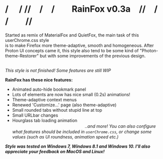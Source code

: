 # / 　/ //　/　/　　RainFox v0.3a　//　/ /　　//
Started as remix of MaterialFox and QuietFox, the main task of this userChrome.css style<br>
is to make Firefox more theme-adaptive, smooth and homogeneous. 
After Proton UI concepts came it, this style also tend to be some kind of "Photon-theme-Restorer"
but with some improvements of the previous design.

<br><i>This style is not finished! Some features are still WIP</i>

<b>RainFox has these nice features:</b>
- Animated auto-hide bookmark panel
- Lots of elements are now has nice small (0.2s) animations!
- Theme-adaptive context menus
- Renewed 'Customize...' page (also theme-adaptive)
- Small rounded tabs without stupid line at top
- Small URLbar changes
- Hourglass tab loading animation
<br><i>　　　　　　　　　　　　　　　　　..and more!<i>
  You can also configure what features should be included in <code>userChrome.css</code>, 
  or change some values (such as UI roundness, animation speed etc.)

<b>Style was tested on Windows 7, Windows 8.1 and Windows 10. 
  I'll also appreciate your feedback on MacOS and Linux!</b>
